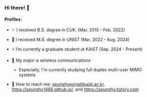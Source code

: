 ### Hi there! 👋

<!--
**seunghy1468/seunghy1468** is a ✨ _special_ ✨ repository because its `README.md` (this file) appears on your GitHub profile.

Here are some ideas to get you started:

- 🔭 I’m currently working on ...
- 🌱 I’m currently learning ...
- 👯 I’m looking to collaborate on ...
- 🤔 I’m looking for help with ...
- 💬 Ask me about ...
- 📫 How to reach me: ...
- 😄 Pronouns: ...
- ⚡ Fun fact: ...
-->
#### Profiles:
* ✨ I received B.S. degree in CUK. (Mar. 2015 - Feb. 2022)
* 🔭 I received M.S. degree in UNIST (Mar. 2022 - Aug. 2024)
* ⚡ I’m currently a graduate student at KAIST (Sep. 2024 - Present)
* 🌱 My major is wireless communications
  - Especially, I'm currently studying full duplex multi-user MIMO systems

* 💬 How to reach me: seunghyeong@kaist.ac.kr, https://seunghy1468.github.io/, and https://seunghy.tistory.com
